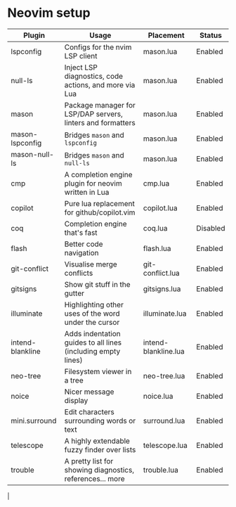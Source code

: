 # Neovim setup

| Plugin           | Usage                                                        | Placement            | Status   |
|------------------|--------------------------------------------------------------|----------------------|----------|
| lspconfig        | Configs for the nvim LSP client                              | mason.lua            | Enabled  |
| null-ls          | Inject LSP diagnostics, code actions, and more via Lua       | mason.lua            | Enabled  |
| mason            | Package manager for LSP/DAP servers, linters and formatters  | mason.lua            | Enabled  |
| mason-lspconfig  | Bridges `mason` and `lspconfig`                              | mason.lua            | Enabled  |
| mason-null-ls    | Bridges `mason` and `null-ls`                                | mason.lua            | Enabled  |
| cmp              | A completion engine plugin for neovim written in Lua         | cmp.lua              | Enabled  |
| copilot          | Pure lua replacement for github/copilot.vim                  | copilot.lua          | Enabled  |
| coq              | Completion engine that's fast                                | coq.lua              | Disabled |
| flash            | Better code navigation                                       | flash.lua            | Enabled  |
| git-conflict     | Visualise merge conflicts                                    | git-conflict.lua     | Enabled  |
| gitsigns         | Show git stuff in the gutter                                 | gitsigns.lua         | Enabled  |
| illuminate       | Highlighting other uses of the word under the cursor         | illuminate.lua       | Enabled  |
| intend-blankline | Adds indentation guides to all lines (including empty lines) | intend-blankline.lua | Enabled  |
| neo-tree         | Filesystem viewer in a tree                                  | neo-tree.lua         | Enabled  |
| noice            | Nicer message display                                        | noice.lua            | Enabled  |
| mini.surround    | Edit characters surrounding words or text                    | surround.lua         | Enabled  |
| telescope        | A highly extendable fuzzy finder over lists                  | telescope.lua        | Enabled  |
| trouble          | A pretty list for showing diagnostics, references... more    | trouble.lua          | Enabled  |
| 
